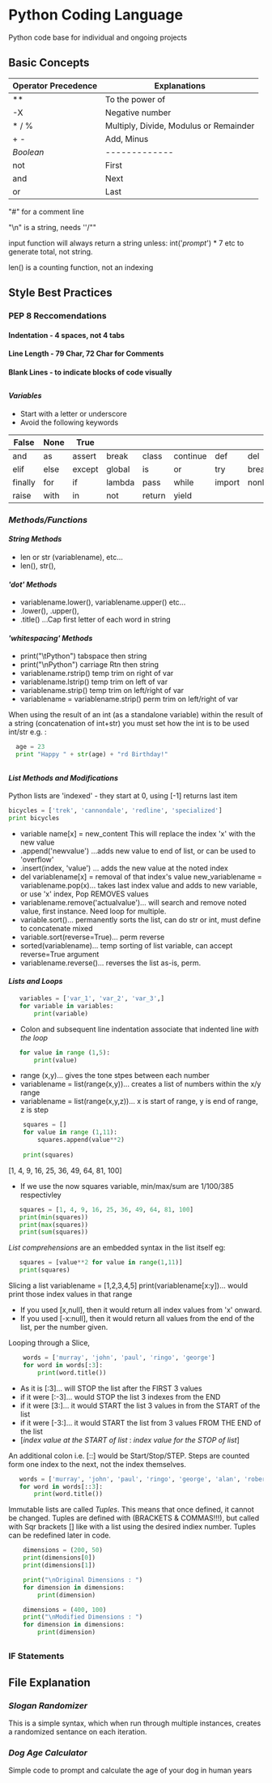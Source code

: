 # Python Coding Language
Python code base for individual and ongoing projects

## Basic Concepts
| Operator Precedence | Explanations |
| ------------- | ------------- |
| **  | To the power of  |
| -X  | Negative number  |
| * / %  | Multiply, Divide, Modulus or Remainder |
| + -  | Add, Minus  |
| *Boolean* | ------------- |
| not  | First  |
| and | Next  |
| or  | Last  |

 "#" for a comment line
 
 "\n" is a string, needs ''/""
 
input function will always return a string unless: int('*prompt*') * 7 etc to generate total, not string.

len() is a counting function, not an indexing 

## Style Best Practices
### PEP 8 Reccomendations
#### Indentation - 4 spaces, not 4 tabs
#### Line Length - 79 Char, 72 Char for Comments
#### Blank Lines - to indicate blocks of code visually

##

#### *Variables*
- Start with a letter or underscore
- Avoid the following keywords

| False | None | True  |  |   |  | |  |
| ------------- | ------------- |------------- | ------------- |------------- | ------------- |------------- | ------------- |
| and | as | assert |break |class |continue |def |del |
| elif | else | except |global |is |or |try |break |
| finally | for | if |lambda |pass |while |import |nonlocal |
|raise |with |in | not | return | yield|

### *Methods/Functions*
#### *String Methods*
- len or str (variablename), etc...
- len(), str(),

#### *'dot' Methods*
- variablename.lower(), variablename.upper() etc...
- .lower(), .upper(),
- .title() ...Cap first letter of each word in string


#### *'whitespacing' Methods*
- print("\tPython") tabspace then string
- print("\nPython") carriage Rtn then string
- variablename.rstrip() temp trim on right of var
- variablename.lstrip() temp trim on left of var
- variablename.strip() temp trim on left/right of var
- variablename = variablename.strip() perm trim on left/right of var

When using the result of an int (as a standalone variable) within the result of a string (concatenation of int+str) you must set how the int is to be used int/str e.g. :
  ```python
    age = 23
    print "Happy " + str(age) + "rd Birthday!"
  ```
##
#### *List Methods and Modifications*
Python lists are 'indexed' - they start at 0, using [-1] returns last item
  ```python
  bicycles = ['trek', 'cannondale', 'redline', 'specialized']
  print bicycles
  ```
- variable name[x] = new_content This will replace the index 'x' with the new value
- .append('newvalue') ...adds new value to end of list, or can be used to 'overflow'
- .insert(index, 'value') ... adds the new value at the noted index
- del variablename[x] = removal of that index's value
new_variablename = variablename.pop(x)... takes last index value and adds to new variable, or use 'x' index, Pop REMOVES values
- variablename.remove('actualvalue')... will search and remove noted value, first instance. Need loop for multiple.
- variable.sort()... permanently sorts the list, can do str or int, must define to concatenate mixed
- variable.sort(reverse=True)... perm reverse
- sorted(variablename)... temp sorting of list variable, can accept reverse=True argument
- variablename.reverse()... reverses the list as-is, perm.

#### *Lists and Loops*
 ```python
    variables = ['var_1', 'var_2', 'var_3',]
    for variable in variables:
        print(variable)
  ```
- Colon and subsequent line indentation associate that indented line *with the loop*
 ```python
    for value in range (1,5):
        print(value)
 ```
- range (x,y)... gives the tone stpes between each number
- variablename = list(range(x,y))... creates a list of numbers within the x/y range
- variablename = list(range(x,y,z))... x is start of range, y is end of range, z is step
```python
    squares = []
    for value in range (1,11):
        squares.append(value**2)
        
    print(squares)
 ```
 [1, 4, 9, 16, 25, 36, 49, 64, 81, 100]
 
 - If we use the now squares variable, min/max/sum are 1/100/385 respectivley 
 ```python
    squares = [1, 4, 9, 16, 25, 36, 49, 64, 81, 100]
    print(min(squares))
    print(max(squares))
    print(sum(squares))
 ```
*List comprehensions* are an embedded syntax in the list itself eg:
 ```python
    squares = [value**2 for value in range(1,11)]
    print(squares)
 ```
Slicing a list variablename = [1,2,3,4,5] print(variablename[x:y])... would print those index values in that range
- If you used [x,null], then it would return all index values from 'x' onward.
- If you used [-x:null], then it would return all values from the end of the list, per the number given.

Looping through a Slice, 
```python
    words = ['murray', 'john', 'paul', 'ringo', 'george']
    for word in words[:3]:
        print(word.title())    
 ```
 - As it is [:3]... will STOP the list after the FIRST 3 values
 - if it were [:-3]... would STOP the list 3 indexes from the END
 - if it were [3:]... it would START the list 3 values in from the START of the list
 - if it were [-3:]... it would START the list from 3 values FROM THE END of the list
 - [*index value at the START of list* : *index value for the STOP of list*] 
 
 An additional colon i.e. [::] would be Start/Stop/STEP. Steps are counted form one index to the next, not the index themselves.
 ```python
    words = ['murray', 'john', 'paul', 'ringo', 'george', 'alan', 'robert', 'diana']
    for word in words[::3]:
        print(word.title())    
 ```        
Immutable lists are called *Tuples*. This means that once defined, it cannot be changed. Tuples are defined with (BRACKETS & COMMAS!!!), but called with Sqr brackets [] like with a list using the desired indiex number. Tuples can be redefined later in code.
```python
    dimensions = (200, 50)
    print(dimensions[0])
    print(dimensions[1])

    print("\nOriginal Dimensions : ")
    for dimension in dimensions:
        print(dimension)

    dimensions = (400, 100)
    print("\nModified Dimensions : ")
    for dimension in dimensions:
        print(dimension)    
 ```
##
### IF Statements


##
## File Explanation
### *Slogan Randomizer*
This is a simple syntax, which when run through multiple instances, creates a randomized sentance on each iteration.

### *Dog Age Calculator*
Simple code to prompt and calculate the age of your dog in human years 
  
